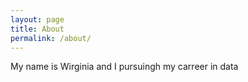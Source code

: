 ```yaml
---
layout: page
title: About
permalink: /about/
---
```


My name is Wirginia and I pursuingh my carreer in data 
